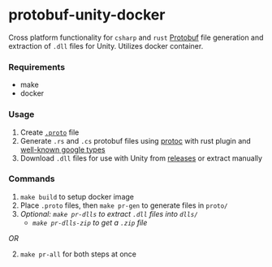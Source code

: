# protobuf-unity-docker

Cross platform functionality for `csharp` and `rust` [Protobuf](https://developers.google.com/protocol-buffers) file generation and extraction of `.dll` files for Unity.
Utilizes docker container.

### Requirements

- make
- docker

### Usage

1. Create [`.proto`](https://developers.google.com/protocol-buffers/) file
2. Generate `.rs` and `.cs` protobuf files using [protoc](https://github.com/protocolbuffers/protobuf/releases/tag/v3.14.0) with rust plugin and [well-known google types](https://developers.google.com/protocol-buffers/docs/reference/google.protobuf)
3. Download `.dll` files for use with Unity from [releases](https://github.com/kroonhorstdino/protobuf-unity/releases) or extract manually

### Commands

1. `make build` to setup docker image
2. Place `.proto` files, then `make pr-gen` to generate files in `proto/`
3. _Optional: `make pr-dlls` to extract `.dll` files into `dlls/`_
   - _`make pr-dlls-zip` to get a `.zip` file_

_OR_

2. `make pr-all` for both steps at once

